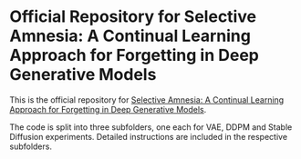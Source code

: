 # Official Repository for Selective Amnesia: A Continual Learning Approach for Forgetting in Deep Generative Models

This is the official repository for [Selective Amnesia: A Continual Learning Approach for Forgetting in Deep Generative Models](https://arxiv.org/abs/2305.10120).

The code is split into three subfolders, one each for VAE, DDPM and Stable Diffusion experiments. Detailed instructions are included in the respective subfolders.
